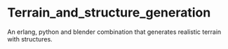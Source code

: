 # Terrain_and_structure_generation
An erlang, python and blender combination that generates realistic terrain with structures.
